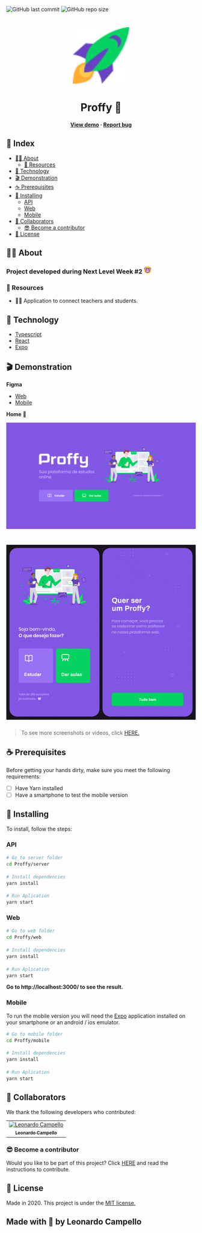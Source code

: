 
![GitHub last commit](https://img.shields.io/github/last-commit/LeonardoCampello-dev/Proffy?color=blueviolet&style=for-the-badge)
![GitHub repo size](https://img.shields.io/github/repo-size/LeonardoCampello-dev/Proffy?color=blueviolet&style=for-the-badge)

<h1 align="center">
    <img 
        src="./.github/rocket.svg" 
        width="150" 
        alt="Rocket"
    >
</h1>

<h1 align="center">Proffy 💜</h1>

<h4 align="center">

[View demo](#-demonstration) · [Report bug](#-contribuindo)
    
</h4>

<h2> 📘 Index </h2> 

- [👨‍🏫 About](#-about)
  - [📌 Resources](#-resources)
- [🚀 Technology](#-technology)
- [🎬 Demonstration](#-demonstration)
- [☕ Prerequisites](#-prerequisites)
- [🔧 Installing](#-installing)
  - [API](#api)
  - [Web](#web)
  - [Mobile](#mobile)
- [🤟 Collaborators](#-collaborators)
  - [😎 Become a contributor](#-become-a-contributor)
- [📜 License](#-license)

## 👨‍🏫 About 

<h3>
    Project developed during Next Level Week #2 
    <img src="./.github/smile.svg" width="20">   
</h3>

### 📌 Resources

- 🤝🏻 Application to connect teachers and students.

## 🚀 Technology 

- [Typescript](https://www.typescriptlang.org/)
- [React](https://pt-br.reactjs.org/)
- [Expo](https://expo.io/)

## 🎬 Demonstration

**Figma**

- [Web](https://www.figma.com/file/FtQPgbjm0DTST9NFTnt3vS/Proffy-Web-2.0-(Copy))
- [Mobile](https://www.figma.com/file/deAede5PHvL1sNIqAU9IGO/Proffy-Mobile-2.0-(Copy))

**Home** 🏡

![home](.github/home.png)

<h1 align="center">
    <img src=".github/Mobile/Grade.png" width="600">
</h1>

> To see more screenshots or videos, click [HERE.](./LICENSE)

## ☕ Prerequisites

Before getting your hands dirty, make sure you meet the following requirements: 

- [ ] Have Yarn installed
- [ ] Have a smartphone to test the mobile version

## 🔧 Installing 

To install, follow the steps:

### API

``` bash
# Go to server folder
cd Proffy/server

# Install dependencies
yarn install

# Run Aplication
yarn start
```

### Web

``` bash
# Go to web folder
cd Proffy/web

# Install dependencies
yarn install

# Run Aplication
yarn start
``` 
**Go to http://localhost:3000/ to see the result.**

### Mobile

To run the mobile version you will need the [Expo](https://play.google.com/store/apps/details?id=host.exp.exponent&hl=pt_BR) application installed on your smartphone or an android / ios emulator.

``` bash
# Go to mobile folder
cd Proffy/mobile

# Install dependencies
yarn install

# Run Aplication
yarn start
```

## 🤟 Collaborators 

We thank the following developers who contributed:  

<table>
  <tr>
    <td align="center">
      <a href="#">
        <img 
          src="https://avatars0.githubusercontent.com/u/66227219?s=460&u=c99b9c6d3539ff9de7823673c83df61b28f33cf4&v=4" 
          width="100" 
          alt="Leonardo Campello"
        /> <br>
        <sub>
          <b>Leonardo Campello</b>
        </sub>
      </a>
    </td>
  </tr>
</table>

### 😎 Become a contributor  

Would you like to be part of this project? Click [HERE](https://github.com/firstcontributions/first-contributions) and read the instructions to contribute.

## 📜 License

Made in 2020. This project is under the [MIT license.](./LICENSE)

<h2> Made with 💚 by Leonardo Campello </h2>